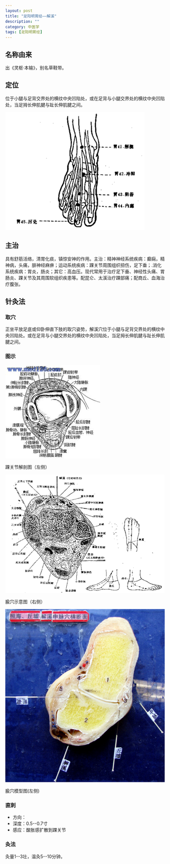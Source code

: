 ```yaml
---
layout: post
title: "足阳明胃经——解溪"
description: ""
category: 中医学 
tags: [足阳明胃经]
---
```


## 名称由来

出《灵枢·本输》，别名草鞋带。

## 定位

位于小腿与足背交界处的横纹中央凹陷处，或在足背与小腿交界处的横纹中央凹陷处，当足拇长伸肌腱与趾长伸肌腱之间。


![](/images/TCM/channels/ST41-45.png)

## 主治

具有舒筋活络，清胃化痰，镇惊安神的作用。主治：精神神经系统疾病：癫痫，精神病，头痛，腓神经麻痹；运动系统疾病：踝关节周围组织扭伤，足下垂；.消化系统疾病：胃炎，肠炎；其它：高血压。现代常用于治疗足下垂、神经性头痛、胃肠炎、踝关节及其周围软组织疾患等。配昆仑、太溪治疗踝部痛；配商丘、血海治疗腹张。　



## 针灸法

### 取穴

正坐平放足底或仰卧伸直下肢的取穴姿势，解溪穴位于小腿与足背交界处的横纹中央凹陷处。或在足背与小腿交界处的横纹中央凹陷处，当足拇长伸肌腱与趾长伸肌腱之间。

### 图示

![](/images/TCM/topography/ankle.png)

踝关节解剖图（左侧）

![](/images/TCM/acupoint/ST41_BL60.png)

腧穴示意图（右侧）

![](/images/TCM/acupoint/GB40_GB41_K16_BL62_model.jpg)

腧穴模型图(左侧)

### 直刺

- 方向：
- 深度：0.5--0.7寸
- 感应：酸胀感扩散到踝关节



### 灸法

灸量1--3壮，温灸5--10分钟。

